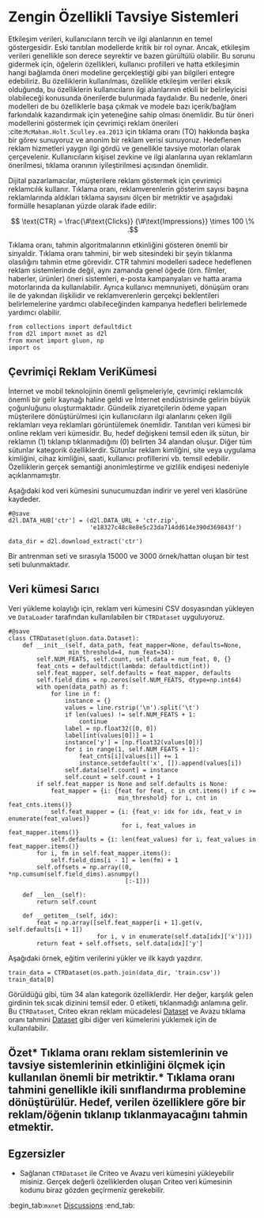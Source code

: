 # Zengin Özellikli Tavsiye Sistemleri

Etkileşim verileri, kullanıcıların tercih ve ilgi alanlarının en temel göstergesidir. Eski tanıtılan modellerde kritik bir rol oynar. Ancak, etkileşim verileri genellikle son derece seyrektir ve bazen gürültülü olabilir. Bu sorunu gidermek için, öğelerin özellikleri, kullanıcı profilleri ve hatta etkileşimin hangi bağlamda öneri modeline gerçekleştiği gibi yan bilgileri entegre edebiliriz. Bu özelliklerin kullanılması, özellikle etkileşim verileri eksik olduğunda, bu özelliklerin kullanıcıların ilgi alanlarının etkili bir belirleyicisi olabileceği konusunda önerilerde bulunmada faydalıdır. Bu nedenle, öneri modelleri de bu özelliklerle başa çıkmak ve modele bazı içerik/bağlam farkındalık kazandırmak için yeteneğine sahip olması önemlidir. Bu tür öneri modellerini göstermek için çevrimiçi reklam önerileri :cite:`McMahan.Holt.Sculley.ea.2013` için tıklama oranı (TO) hakkında başka bir görev sunuyoruz ve anonim bir reklam verisi sunuyoruz. Hedeflenen reklam hizmetleri yaygın ilgi gördü ve genellikle tavsiye motorları olarak çerçevelenir. Kullanıcıların kişisel zevkine ve ilgi alanlarına uyan reklamların önerilmesi, tıklama oranının iyileştirilmesi açısından önemlidir. 

Dijital pazarlamacılar, müşterilere reklam göstermek için çevrimiçi reklamcılık kullanır. Tıklama oranı, reklamverenlerin gösterim sayısı başına reklamlarında aldıkları tıklama sayısını ölçen bir metriktir ve aşağıdaki formülle hesaplanan yüzde olarak ifade edilir:  

$$ \text{CTR} = \frac{\#\text{Clicks}} {\#\text{Impressions}} \times 100 \% .$$

Tıklama oranı, tahmin algoritmalarının etkinliğini gösteren önemli bir sinyaldir. Tıklama oranı tahmini, bir web sitesindeki bir şeyin tıklanma olasılığını tahmin etme görevidir. CTR tahmini modelleri sadece hedeflenen reklam sistemlerinde değil, aynı zamanda genel öğede (örn. filmler, haberler, ürünler) öneri sistemleri, e-posta kampanyaları ve hatta arama motorlarında da kullanılabilir. Ayrıca kullanıcı memnuniyeti, dönüşüm oranı ile de yakından ilişkilidir ve reklamverenlerin gerçekçi beklentileri belirlemelerine yardımcı olabileceğinden kampanya hedefleri belirlemede yardımcı olabilir.

```{.python .input}
from collections import defaultdict
from d2l import mxnet as d2l
from mxnet import gluon, np
import os
```

## Çevrimiçi Reklam VeriKümesi

İnternet ve mobil teknolojinin önemli gelişmeleriyle, çevrimiçi reklamcılık önemli bir gelir kaynağı haline geldi ve İnternet endüstrisinde gelirin büyük çoğunluğunu oluşturmaktadır. Gündelik ziyaretçilerin ödeme yapan müşterilere dönüştürülmesi için kullanıcıların ilgi alanlarını çeken ilgili reklamları veya reklamları görüntülemek önemlidir. Tanıtılan veri kümesi bir online reklam veri kümesidir. Bu, hedef değişkeni temsil eden ilk sütun, bir reklamın (1) tıklanıp tıklanmadığını (0) belirten 34 alandan oluşur. Diğer tüm sütunlar kategorik özelliklerdir. Sütunlar reklam kimliğini, site veya uygulama kimliğini, cihaz kimliğini, saati, kullanıcı profillerini vb. temsil edebilir. Özelliklerin gerçek semantiği anonimleştirme ve gizlilik endişesi nedeniyle açıklanmamıştır. 

Aşağıdaki kod veri kümesini sunucumuzdan indirir ve yerel veri klasörüne kaydeder.

```{.python .input  n=15}
#@save
d2l.DATA_HUB['ctr'] = (d2l.DATA_URL + 'ctr.zip',
                       'e18327c48c8e8e5c23da714dd614e390d369843f')

data_dir = d2l.download_extract('ctr')
```

Bir antrenman seti ve sırasıyla 15000 ve 3000 örnek/hattan oluşan bir test seti bulunmaktadır. 

## Veri kümesi Sarıcı

Veri yükleme kolaylığı için, reklam veri kümesini CSV dosyasından yükleyen ve `DataLoader` tarafından kullanılabilen bir `CTRDataset` uyguluyoruz.

```{.python .input  n=13}
#@save
class CTRDataset(gluon.data.Dataset):
    def __init__(self, data_path, feat_mapper=None, defaults=None,
                 min_threshold=4, num_feat=34):
        self.NUM_FEATS, self.count, self.data = num_feat, 0, {}
        feat_cnts = defaultdict(lambda: defaultdict(int))
        self.feat_mapper, self.defaults = feat_mapper, defaults
        self.field_dims = np.zeros(self.NUM_FEATS, dtype=np.int64)
        with open(data_path) as f:
            for line in f:
                instance = {}
                values = line.rstrip('\n').split('\t')
                if len(values) != self.NUM_FEATS + 1:
                    continue
                label = np.float32([0, 0])
                label[int(values[0])] = 1
                instance['y'] = [np.float32(values[0])]
                for i in range(1, self.NUM_FEATS + 1):
                    feat_cnts[i][values[i]] += 1
                    instance.setdefault('x', []).append(values[i])
                self.data[self.count] = instance
                self.count = self.count + 1
        if self.feat_mapper is None and self.defaults is None:
            feat_mapper = {i: {feat for feat, c in cnt.items() if c >=
                               min_threshold} for i, cnt in feat_cnts.items()}
            self.feat_mapper = {i: {feat_v: idx for idx, feat_v in enumerate(feat_values)}
                                for i, feat_values in feat_mapper.items()}
            self.defaults = {i: len(feat_values) for i, feat_values in feat_mapper.items()}
        for i, fm in self.feat_mapper.items():
            self.field_dims[i - 1] = len(fm) + 1
        self.offsets = np.array((0, *np.cumsum(self.field_dims).asnumpy()
                                 [:-1]))
        
    def __len__(self):
        return self.count
    
    def __getitem__(self, idx):
        feat = np.array([self.feat_mapper[i + 1].get(v, self.defaults[i + 1])
                         for i, v in enumerate(self.data[idx]['x'])])
        return feat + self.offsets, self.data[idx]['y']
```

Aşağıdaki örnek, eğitim verilerini yükler ve ilk kaydı yazdırır.

```{.python .input  n=16}
train_data = CTRDataset(os.path.join(data_dir, 'train.csv'))
train_data[0]
```

Görüldüğü gibi, tüm 34 alan kategorik özelliklerdir. Her değer, karşılık gelen girdinin tek sıcak dizinini temsil eder. $0$ etiketi, tıklanmadığı anlamına gelir. Bu `CTRDataset`, Criteo ekran reklam mücadelesi [Dataset](https://labs.criteo.com/2014/02/kaggle-display-advertising-challenge-dataset/) ve Avazu tıklama oranı tahmini [Dataset](https://www.kaggle.com/c/avazu-ctr-prediction) gibi diğer veri kümelerini yüklemek için de kullanılabilir.   

## Özet* Tıklama oranı reklam sistemlerinin ve tavsiye sistemlerinin etkinliğini ölçmek için kullanılan önemli bir metriktir.* Tıklama oranı tahmini genellikle ikili sınıflandırma problemine dönüştürülür. Hedef, verilen özelliklere göre bir reklam/öğenin tıklanıp tıklanmayacağını tahmin etmektir. 

## Egzersizler

* Sağlanan `CTRDataset` ile Criteo ve Avazu veri kümesini yükleyebilir misiniz. Gerçek değerli özelliklerden oluşan Criteo veri kümesinin kodunu biraz gözden geçirmeniz gerekebilir.

:begin_tab:`mxnet`
[Discussions](https://discuss.d2l.ai/t/405)
:end_tab:
